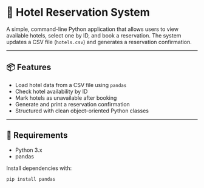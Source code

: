 # 🏨 Hotel Reservation System

A simple, command-line Python application that allows users to view available hotels, select one by ID, and book a reservation. The system updates a CSV file (`hotels.csv`) and generates a reservation confirmation.

---

## 📦 Features

- Load hotel data from a CSV file using `pandas`
- Check hotel availability by ID
- Mark hotels as unavailable after booking
- Generate and print a reservation confirmation
- Structured with clean object-oriented Python classes

---

## 📁 Requirements

- Python 3.x
- pandas

Install dependencies with:

```bash
pip install pandas

